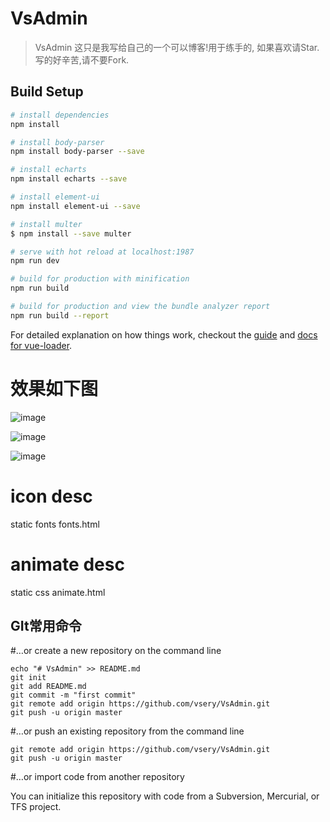 # VsAdmin

> VsAdmin
> 这只是我写给自己的一个可以博客!用于练手的, 如果喜欢请Star. 写的好辛苦,请不要Fork.

## Build Setup

``` bash
# install dependencies
npm install

# install body-parser
npm install body-parser --save

# install echarts
npm install echarts --save

# install element-ui
npm install element-ui --save

# install multer
$ npm install --save multer

# serve with hot reload at localhost:1987
npm run dev

# build for production with minification
npm run build

# build for production and view the bundle analyzer report
npm run build --report
```

For detailed explanation on how things work, checkout the [guide](http://vuejs-templates.github.io/webpack/) and [docs for vue-loader](http://vuejs.github.io/vue-loader).

# 效果如下图

![image](https://github.com/vsery/VsAdmin/raw/master/static/login.png)

![image](https://github.com/vsery/VsAdmin/raw/master/static/bold.png)

![image](https://github.com/vsery/VsAdmin/raw/master/static/project.png)

# icon desc
static fonts fonts.html

# animate desc
static css animate.html

## GIt常用命令

#…or create a new repository on the command line
```
echo "# VsAdmin" >> README.md
git init
git add README.md
git commit -m "first commit"
git remote add origin https://github.com/vsery/VsAdmin.git
git push -u origin master
```

#…or push an existing repository from the command line
```
git remote add origin https://github.com/vsery/VsAdmin.git
git push -u origin master
```

#…or import code from another repository

You can initialize this repository with code from a Subversion, Mercurial, or TFS project.